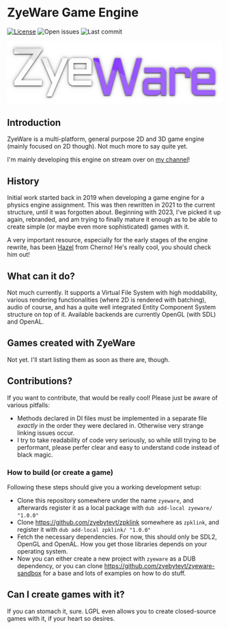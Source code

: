 # ZyeWare Game Engine
[![License](https://img.shields.io/github/license/zyebytevt/zyeware?style=plastic)](https://github.com/zyebytevt/zyeware/blob/main/LICENSE.txt) ![Open issues](https://img.shields.io/github/issues/zyebytevt/zyeware?style=plastic) ![Last commit](https://img.shields.io/github/last-commit/zyebytevt/zyeware?style=plastic)

<p align="center">
    <img src="core-package/textures/engine-logo.png" width="600" alt="ZyeWare Logo">
</p>

## Introduction

ZyeWare is a multi-platform, general purpose 2D and 3D game engine (mainly focused on 2D though). Not much more to say quite yet.

I'm mainly developing this engine on stream over on [my channel](https://twitch.tv/zyebytevt)!

## History

Initial work started back in 2019 when developing a game engine for a physics engine assignment. This was then rewritten in 2021 to the current structure, until it was forgotten about. Beginning with 2023, I've picked it up again, rebranded, and am trying to finally mature it enough as to be able to create simple (or maybe even more sophisticated) games with it.

A very important resource, especially for the early stages of the engine rewrite, has been [Hazel](https://github.com/TheCherno/Hazel) from Cherno! He's really cool, you should check him out!

## What can it do?

Not much currently. It supports a Virtual File System with high moddability, various rendering functionalities (where 2D is rendered with batching), audio of course, and has a quite well integrated Entity Component System structure on top of it. Available backends are currently OpenGL (with SDL) and OpenAL.

## Games created with ZyeWare

Not yet. I'll start listing them as soon as there are, though.

## Contributions?

If you want to contribute, that would be really cool! Please just be aware of various pitfalls:

- Methods declared in DI files must be implemented in a separate file *exactly* in the order they were declared in. Otherwise very strange linking issues occur.
- I try to take readability of code very seriously, so while still trying to be performant, please perfer clear and easy to understand code instead of black magic.

### How to build (or create a game)

Following these steps should give you a working development setup:

- Clone this repository somewhere under the name `zyeware`, and afterwards register it as a local package with `dub add-local zyeware/ "1.0.0"`
- Clone https://github.com/zyebytevt/zpklink somewhere as `zpklink`, and register it with `dub add-local zpklink/ "1.0.0"`
- Fetch the necessary dependencies. For now, this should only be SDL2, OpenGL and OpenAL. How you get those libraries depends on your operating system.
- Now you can either create a new project with `zyeware` as a DUB dependency, or you can clone https://github.com/zyebytevt/zyeware-sandbox for a base and lots of examples on how to do stuff.

## Can I create games with it?

If you can stomach it, sure. LGPL even allows you to create closed-source games with it, if your heart so desires.